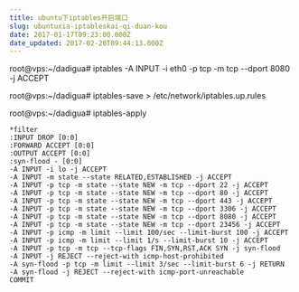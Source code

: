 ```yaml
---
title: ubuntu下iptables开启端口
slug: ubuntuxia-iptableskai-qi-duan-kou
date: 2017-01-17T09:23:00.000Z
date_updated: 2017-02-20T09:44:13.000Z
---
```


root@vps:~/dadigua# iptables -A INPUT -i eth0 -p tcp -m tcp --dport 8080 -j ACCEPT

root@vps:~/dadigua# iptables-save > /etc/network/iptables.up.rules

root@vps:~/dadigua# iptables-apply

    *filter
    :INPUT DROP [0:0]
    :FORWARD ACCEPT [0:0]
    :OUTPUT ACCEPT [0:0]
    :syn-flood - [0:0]
    -A INPUT -i lo -j ACCEPT
    -A INPUT -m state --state RELATED,ESTABLISHED -j ACCEPT
    -A INPUT -p tcp -m state --state NEW -m tcp --dport 22 -j ACCEPT
    -A INPUT -p tcp -m state --state NEW -m tcp --dport 80 -j ACCEPT
    -A INPUT -p tcp -m state --state NEW -m tcp --dport 443 -j ACCEPT
    -A INPUT -p tcp -m state --state NEW -m tcp --dport 3306 -j ACCEPT
    -A INPUT -p tcp -m state --state NEW -m tcp --dport 8080 -j ACCEPT
    -A INPUT -p tcp -m state --state NEW -m tcp --dport 23456 -j ACCEPT
    -A INPUT -p icmp -m limit --limit 100/sec --limit-burst 100 -j ACCEPT
    -A INPUT -p icmp -m limit --limit 1/s --limit-burst 10 -j ACCEPT
    -A INPUT -p tcp -m tcp --tcp-flags FIN,SYN,RST,ACK SYN -j syn-flood
    -A INPUT -j REJECT --reject-with icmp-host-prohibited
    -A syn-flood -p tcp -m limit --limit 3/sec --limit-burst 6 -j RETURN
    -A syn-flood -j REJECT --reject-with icmp-port-unreachable
    COMMIT
    
